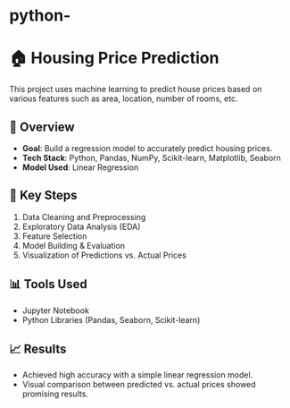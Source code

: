 # python-

# 🏠 Housing Price Prediction

This project uses machine learning to predict house prices based on various features such as area, location, number of rooms, etc.

## 📌 Overview

- **Goal**: Build a regression model to accurately predict housing prices.
- **Tech Stack**: Python, Pandas, NumPy, Scikit-learn, Matplotlib, Seaborn
- **Model Used**: Linear Regression

## 🧠 Key Steps

1. Data Cleaning and Preprocessing
2. Exploratory Data Analysis (EDA)
3. Feature Selection
4. Model Building & Evaluation
5. Visualization of Predictions vs. Actual Prices

## 📊 Tools Used

- Jupyter Notebook
- Python Libraries (Pandas, Seaborn, Scikit-learn)

## 📈 Results

- Achieved high accuracy with a simple linear regression model.
- Visual comparison between predicted vs. actual prices showed promising results.

